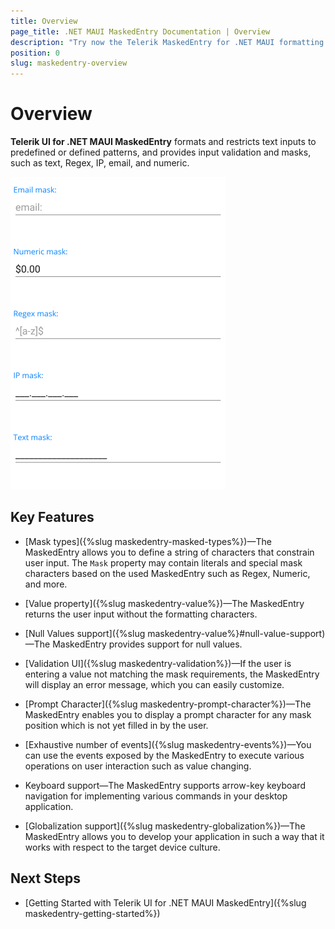 ```yaml
---
title: Overview
page_title: .NET MAUI MaskedEntry Documentation | Overview
description: "Try now the Telerik MaskedEntry for .NET MAUI formatting and restricting text to predefined patterns, and providing input validation and masks."
position: 0
slug: maskedentry-overview
---
```


# Overview

**Telerik UI for .NET MAUI MaskedEntry** formats and restricts text inputs to predefined or defined patterns, and provides input validation and masks, such as text, Regex, IP, email, and numeric.

![maskedentry-overview](images/maskedentry-overview.png)

## Key Features

* [Mask types]({%slug maskedentry-masked-types%})&mdash;The MaskedEntry allows you to define a string of characters that constrain user input. The `Mask` property may contain literals and special mask characters based on the used MaskedEntry such as Regex, Numeric, and more.

* [Value property]({%slug maskedentry-value%})&mdash;The MaskedEntry returns the user input without the formatting characters.

* [Null Values support]({%slug maskedentry-value%}#null-value-support)&mdash;The MaskedEntry provides support for null values.

* [Validation UI]({%slug maskedentry-validation%})&mdash;If the user is entering a value not matching the mask requirements, the MaskedEntry will display an error message, which you can easily customize.

* [Prompt Character]({%slug maskedentry-prompt-character%})&mdash;The MaskedEntry enables you to display a prompt character for any mask position which is not yet filled in by the user.

* [Exhaustive number of events]({%slug maskedentry-events%})&mdash;You can use the events exposed by the MaskedEntry to execute various operations on user interaction such as value changing.

* Keyboard support&mdash;The MaskedEntry supports arrow-key keyboard navigation for implementing various commands in your desktop application.

* [Globalization support]({%slug maskedentry-globalization%})&mdash;The MaskedEntry allows you to develop your application in such a way that it works with respect to the target device culture.

## Next Steps

- [Getting Started with Telerik UI for .NET MAUI MaskedEntry]({%slug maskedentry-getting-started%})
